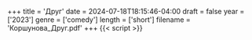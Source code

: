 +++
title = 'Друг'
date = 2024-07-18T18:15:46-04:00
draft = false
year = ['2023']
genre = ['comedy']
length = ['short']
filename = 'Коршунова_Друг.pdf'
+++
{{< script >}}